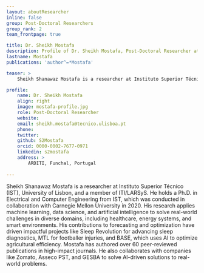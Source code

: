 ```yaml
---
layout: aboutResearcher
inline: false
group: Post-Doctoral Researchers
group_rank: 2
team_frontpage: true

title: Dr. Sheikh Mostafa
description: Profile of Dr. Sheikh Mostafa, Post-Doctoral Researcher at the FEELab Group.
lastname: Mostafa
publications: 'author^=*Mostafa'

teaser: >
    Sheikh Shanawaz Mostafa is a researcher at Instituto Superior Técnico (IST), University of Lisbon, and a member of ITI/LARSyS. He holds a Ph.D. in Electrical and Computer Engineering from IST, which was conducted in collaboration with Carnegie Mellon University in 2020.

profile:
    name: Dr. Sheikh Mostafa
    align: right
    image: mostafa-profile.jpg
    role: Post-Doctoral Researcher
    website: 
    email: sheikh.mostafa@tecnico.ulisboa.pt
    phone:
    twitter: 
    github: S2Mostafa
    orcid: 0000-0002-7677-0971
    linkedin: s2mostafa
    address: >
        ARDITI, Funchal, Portugal
        
---
```


Sheikh Shanawaz Mostafa is a researcher at Instituto Superior Técnico (IST), University of Lisbon, and a member of ITI/LARSyS. He holds a Ph.D. in Electrical and Computer Engineering from IST, which was conducted in collaboration with Carnegie Mellon University in 2020. His research applies machine learning, data science, and artificial intelligence to solve real-world challenges in diverse domains, including healthcare, energy systems, and smart environments. His contributions to forecasting and optimization have driven impactful projects like Sleep Revolution for advancing sleep diagnostics, MTL for footballer injuries, and BASE, which uses AI to optimize agricultural efficiency. Mostafa has authored over 60 peer-reviewed publications in high-impact journals. He also collaborates with companies like  Zomato, Asseco PST, and GESBA to solve AI-driven solutions to real-world problems.
